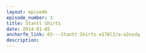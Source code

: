 ```yaml
---
layout: episode
episode_number: 3
title: Stantt Shirts
date: 2014-01-05
anchorfm_link: 03---Stantt-Shirts-e176l2/a-a2osdq
description: 
---
```

